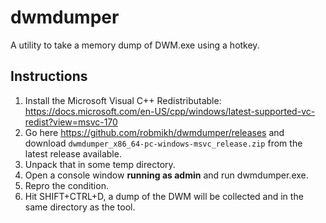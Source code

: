 # dwmdumper
A utility to take a memory dump of DWM.exe using a hotkey.

## Instructions

1. Install the Microsoft Visual C++ Redistributable: https://docs.microsoft.com/en-US/cpp/windows/latest-supported-vc-redist?view=msvc-170
2. Go here https://github.com/robmikh/dwmdumper/releases and download `dwmdumper_x86_64-pc-windows-msvc_release.zip` from the latest release available.
3. Unpack that in some temp directory.
4. Open a console window **running as admin** and run dwmdumper.exe.
5. Repro the condition.
6. Hit SHIFT+CTRL+D, a dump of the DWM will be collected and in the same directory as the tool.
